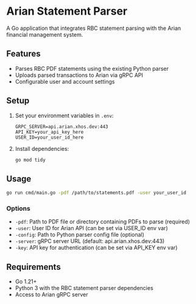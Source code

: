 # Arian Statement Parser

A Go application that integrates RBC statement parsing with the Arian financial management system.

## Features

- Parses RBC PDF statements using the existing Python parser
- Uploads parsed transactions to Arian via gRPC API
- Configurable user and account settings

## Setup

1. Set your environment variables in `.env`:
   ```
   GRPC_SERVER=api.arian.xhos.dev:443
   API_KEY=your_api_key_here
   USER_ID=your_user_id_here
   ```

2. Install dependencies:
   ```bash
   go mod tidy
   ```

## Usage

```bash
go run cmd/main.go -pdf /path/to/statements.pdf -user your_user_id
```

### Options

- `-pdf`: Path to PDF file or directory containing PDFs to parse (required)
- `-user`: User ID for Arian API (can be set via USER_ID env var)
- `-config`: Path to Python parser config file (optional)
- `-server`: gRPC server URL (default: api.arian.xhos.dev:443)
- `-key`: API key for authentication (can be set via API_KEY env var)

## Requirements

- Go 1.21+
- Python 3 with the RBC statement parser dependencies
- Access to Arian gRPC server